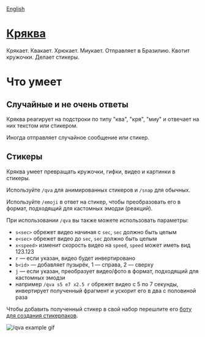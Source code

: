 [English](en.md)
# [Кряква](https://t.me/cryakwa_bot)
Крякает. Квакает. Хрюкает. Миукает. Отправляет в Бразилию. Квотит кружочки. Делает стикеры.
# Что умеет
## Случайные и не очень ответы
Кряква реагирует на подстроки по типу "ква", "кря", "миу" и отвечает на них текстом или стикером. 

Иногда отправляет случайное сообщение или стикер.

## Стикеры
Кряква умеет превращать кружочки, гифки, видео и картинки в стикеры.

Используйте `/qva` для анимированных стикеров и `/snap` для обычных.

Используйте `/emoji` в ответ на стикер, чтобы преобразовать его в формат, подходящий для кастомных эмодзи (реакций).

При использовании `/qva` вы также можете использовать параметры:
* `s<sec>` обрежет видео начиная с `sec`, `sec` должно быть целым
* `e<sec>` обрежет видео до `sec`, `sec` должно быть целым
* `x<speed>` изменит скорость видео на `speed`, `speed` может иметь вид 123.123
* `r` — если указан, видео будет инвертировано
* `b<id>` — добавляет пузырёк, 1 — справа, 2 — сверху
* `j` — если указан, преобразует видео/фото в формат, подходящий для кастомных эмодзи
* например `/qva s5 e7 x2.5 r` обрежет видео с 5 по 7 секунды, инвертирует полученный фрагмент и ускорит его в два с половиной раза

Чтобы добавить полученный стикер в свой набор перешлите его [боту для создания стикерпаков](https://t.me/fStikBot).

![/qva example gif](media/sticker.gif)
